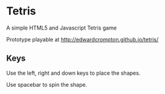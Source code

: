 Tetris
======

A simple HTML5 and Javascript Tetris game

Prototype playable at http://edwardcrompton.github.io/tetris/

Keys
----

Use the left, right and down keys to place the shapes.

Use spacebar to spin the shape.

